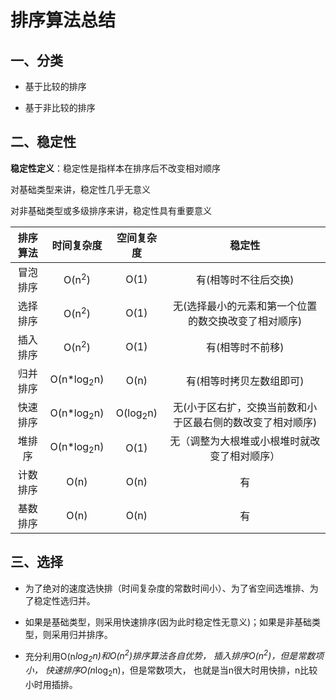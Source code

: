 # 排序算法总结

## 一、分类

- 基于比较的排序

- 基于非比较的排序

## 二、稳定性

**稳定性定义**：稳定性是指样本在排序后不改变相对顺序

对基础类型来讲，稳定性几乎无意义

对非基础类型或多级排序来讲，稳定性具有重要意义

| 排序算法 |       时间复杂度      |      空间复杂度     |                           稳定性                           |
|:--------:|:---------------------:|:-------------------:|:----------------------------------------------------------:|
| 冒泡排序 |    O(n<sup>2</sup>)   |         O(1)        |                    有(相等时不往后交换)                    |
| 选择排序 |    O(n<sup>2</sup>)   |         O(1)        |    无(选择最小的元素和第一个位置的数交换改变了相对顺序)    |
| 插入排序 |    O(n<sup>2</sup>)   |         O(1)        |                      有(相等时不前移)                      |
| 归并排序 | O(n*log<sub>2</sub>n) |         O(n)        |                  有(相等时拷贝左数组即可)                  |
| 快速排序 | O(n*log<sub>2</sub>n) | O(log<sub>2</sub>n) | 无(小于区右扩，交换当前数和小于区最右侧的数改变了相对顺序) |
|  堆排序  | O(n*log<sub>2</sub>n) |         O(1)        |        无（调整为大根堆或小根堆时就改变了相对顺序）        |
| 计数排序 |          O(n)         |         O(n)        |                             有                             |
| 基数排序 |          O(n)         |         O(n)        |                             有                             |

## 三、选择

- 为了绝对的速度选快排（时间复杂度的常数时间小）、为了省空间选堆排、为了稳定性选归并。

- 如果是基础类型，则采用快速排序(因为此时稳定性无意义)；如果是非基础类型，则采用归并排序。

- 充分利用O(n*log<sub>2</sub>n)和O(n<sup>2</sup>)排序算法各自优势，
插入排序O(n<sup>2</sup>)，但是常数项小，
快速排序O(n*log<sub>2</sub>n)，但是常数项大，
也就是当n很大时用快排，n比较小时用插排。

